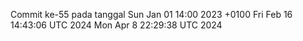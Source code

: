 Commit ke-55 pada tanggal Sun Jan 01 14:00 2023 +0100
Fri Feb 16 14:43:06 UTC 2024
Mon Apr  8 22:29:38 UTC 2024
